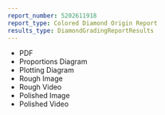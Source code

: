 ```yaml
---
report_number: 5202611918
report_type: Colored Diamond Origin Report
results_type: DiamondGradingReportResults
---
```


* PDF
* Proportions Diagram
* Plotting Diagram
* Rough Image
* Rough Video
* Polished Image
* Polished Video
